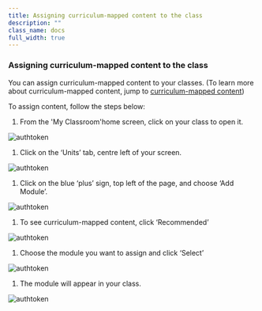 ```yaml
---
title: Assigning curriculum-mapped content to the class
description: ""
class_name: docs
full_width: true
---
```


### Assigning curriculum-mapped content to the class
You can assign curriculum-mapped content to your classes. (To learn more about curriculum-mapped content, jump to [curriculum-mapped content](/docs/content/courses/recommended))

To assign content, follow the steps below:

1. From the 'My Classroom'home screen, click on your class to open it. 
<img alt="authtoken" src="/img/docs/manage_classes/year_10_class.png" class="simple"/>

1.  Click on the ‘Units’ tab, centre left of your screen.
<img alt="authtoken" src="/img/docs/manage_classes/units_tab.png" class="simple"/>

1. Click on the blue ‘plus’ sign, top left of the page, and choose ‘Add Module’.
<img alt="authtoken" src="/img/docs/manage_classes/blue_plus.png" class="simple"/>

1. To see curriculum-mapped content, click ‘Recommended’ 
<img alt="authtoken" src="/img/docs/manage_class/assigning_cm_content/recommended_tab.png" class="simple"/>

1. Choose the module you want to assign and click ‘Select’ 
<img alt="authtoken" src="/img/docs/manage_class/assigning_cm_content/select_module.png" class="simple"/>

1. The module will appear in your class. 
<img alt="authtoken" src="/img/docs/manage_class/assigning_cm_content/module_in_class.png" class="simple"/>
 

